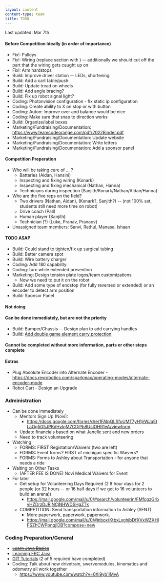 ```yaml
---
layout: content
content-type: team
title: TODO
---
```

Last updated: Mar 7th

#### Before Competition Ideally (in order of importance)
* Fix!: Pulleys
* Fix!: Wiring (replace section with ) -- additionally we should cut off the part that the wiring gets caught up on
* Fix!: Arm hardstops
* Build: Improve driver station -- LEDs, shortening
* Build: Add a cart table/push
* Build: Update tread on wheels
* Build: Add angle bracing?
* Build: Fix up robot signal light?
* Coding: Photonvision configuration - fix static ip configuration
* Coding: Create ability to X on stop or with button
* Coding: Auton: Improve over and balance would be nice
* Coding: Make sure that snap to direction works
* Build: Organize/label boxes
* Marketing/Fundraising/Documentation: https://www.teamcodeorange.com/pdf/2022Binder.pdf
* Marketing/Fundraising/Documentation: Update website
* Marketing/Fundraising/Documentation: Write letters
* Marketing/Fundraising/Documentation: Add a sponsor panel

#### Competition Preperation
* Who will be taking care of ... ?
    * Batteries (Aidan, Hansini)
    * Inspecting and fixing wiring (Konark)
    * Inspecting and fixing mechanical (Nathan, Hanna)
    * Technicians during inspection (Sanjith/Konark/Nathan/Aidan/Hanna)
* Who are the five reps on the field?
    * Two drivers (Nathan, Aidan), (Konark?, Sanjith?) -- (not 100% set, students still need more time on robot)
    * Drive coach (Pall)
    * Human player (Sanjith)
    * Technician (?) (Luke, Pranav, Pranaov)
* Unassigned team members: Sanvi, Rathul, Manasa, Ishaan

#### TODO ASAP
* Build: Could stand to tighten/fix up surgical tubing
* Build: Better camera spot 
* Build: Wire battery charger    
* Coding: Add 180 capability
* Coding: turn while extended prevention
* Marketing: Design tension plate logos/team customizations
    * Now we need to put it on the robot
* Build: Add some type of endstop (for fully reversed or extended) or an encoder to detect arm position
* Build: Sponsor Panel

#### Not doing

#### Can be done immediately, but are not the priority
* Build: Bumper/Chassis -- Design plan to add carrying handles 
* Build: [Add double game element carry protection](https://youtu.be/HqV5bPj1rbc?t=1246)

#### Cannot be completed without more information, parts or other steps complete


#### Extras
* Plug Absolute Encoder into Alternate Encoder - https://docs.revrobotics.com/sparkmax/operating-modes/alternate-encoder-mode
* Robot Cart - Design an Upgrade 

### Administration
* Can be done immediately    
    * Mentors Sign Up (Novi):
        * https://docs.google.com/forms/d/e/1FAIpQLSfuUMT7yH1jrWJqEtLaOg5G5JPKdHvIqM7CDjPb8UslOHR1eA/viewform    
    * Update financials based on what Janelle sent and new orders 
    * Need to track volunteering
* Watching
    * FORMS: FIRST Registation/Waivers (two are left)
    * FORMS: Event forms? FIRST of michigan specific Waivers?
    * FORMS: Forms to Ashley about Transportation - for anyone that needs a ride
* Waiting on Other Tasks
    * (AFTER FEE IS DONE) Novi Medical Waivers for Event
* For later
    * Get setup for Volunteering Days Required (2 8 hour days for 2 people (or 32 hours -- or 16 half days if we get to 16 volunteers to build an arena))
        * https://mail.google.com/mail/u/0/#search/volunteerin/FMfcgzGrbvHZDrzDJRjNCjNHWDSHgZTk
    * COMPETITION: Send transportation information to Ashley (SENT) 
        * More paperwork, paperwork, paperwork.
        * https://mail.google.com/mail/u/0/#inbox/KtbxLxghjbDfXVxWZXHlFSZhCWPpnqjlDB?compose=new


### Coding Preparation/General
* ~~[Learn Java Basics](tutorials/java)~~
* [Learning FRC Java](tutorials/frc-java)
* [GIT Tutorials](tutorials/git) (2 of 5 required have completed)
* Coding: Talk about how drivetrain, swervemodules, kinematics and odometry all work together
    * https://www.youtube.com/watch?v=0Xi9yb1IMyA

